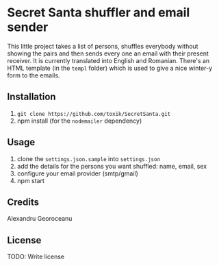 # Secret Santa shuffler and email sender

This little project takes a list of persons, shuffles everybody without showing the pairs and then sends every one an
email with their present receiver.
It is currently translated into English and Romanian.
There's an HTML template (in the `templ` folder) which is used to give a nice winter-y form to the emails.

## Installation

1. `git clone https://github.com/toxik/SecretSanta.git`
2. npm install (for the `nodemailer` dependency)

## Usage

1. clone the `settings.json.sample` into `settings.json`
  1. add the details for the persons you want shuffled: name, email, sex
  2. configure your email provider (smtp/gmail)
2. npm start

## Credits

Alexandru Georoceanu

## License

TODO: Write license
